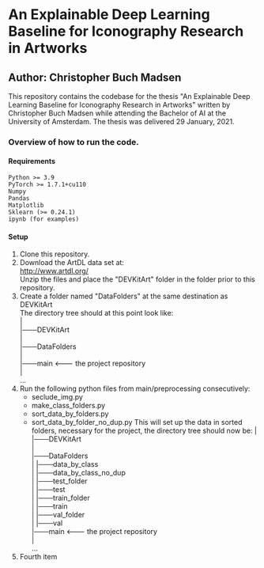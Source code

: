 # An Explainable Deep Learning Baseline for Iconography Research in Artworks
## Author: Christopher Buch Madsen

This repository contains the codebase for the thesis "An Explainable Deep Learning Baseline for Iconography Research in Artworks" written by Christopher Buch Madsen while attending the Bachelor of AI at the University of Amsterdam. The thesis was delivered 29 January, 2021.

### Overview of how to run the code.

#### Requirements
    Python >= 3.9
    PyTorch >= 1.7.1+cu110
    Numpy
    Pandas
    Matplotlib
    Sklearn (>= 0.24.1)
    ipynb (for examples)
    
#### Setup
1. Clone this repository.
2. Download the ArtDL data set at: <br/>
http://www.artdl.org/ <br/>
Unzip the files and place the "DEVKitArt" folder in the folder prior to this repository.
3. Create a folder named "DataFolders" at the same destination as DEVKitArt <br/>
The directory tree should at this point look like: <br/>
| <br/>
|───DEVKitArt <br/>
| <br/>
|───DataFolders <br/>
| <br/>
|───main    <--- the project repository <br/>
| <br/>
...
4. Run the following python files from main/preprocessing consecutively:
    - seclude_img.py
    - make_class_folders.py
    - sort_data_by_folders.py
    - sort_data_by_folder_no_dup.py
This will set up the data in sorted folders, necessary for the project, the directory tree should now be:
| <br/>
|───DEVKitArt <br/>
| <br/>
|───DataFolders <br/>
|   |───data_by_class <br/>
|   |───data_by_class_no_dup <br/>
|   |───test_folder <br/>
|       |───test <br/>
|   |───train_folder <br/>
|       |───train <br/>
|   |───val_folder <br/>
|       |───val <br/>
|───main    <--- the project repository <br/>
| <br/>
...
5. Fourth item
